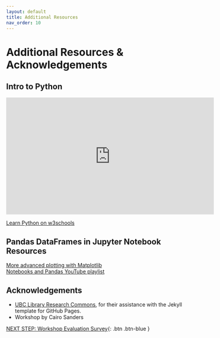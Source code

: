 ```yaml
---
layout: default
title: Additional Resources
nav_order: 10
---
```

# Additional Resources & Acknowledgements

## Intro to Python

<iframe width="560" height="315" src="https://www.youtube.com/embed/bIjJVKmAz98" title="YouTube video player" frameborder="0" allow="accelerometer; autoplay; clipboard-write; encrypted-media; gyroscope; picture-in-picture; web-share" allowfullscreen></iframe>

[Learn Python on w3schools](https://www.w3schools.com/python/python_intro.asp)

## Pandas DataFrames in Jupyter Notebook Resources
[More advanced plotting with Matplotlib](https://pandas.pydata.org/pandas-docs/stable/user_guide/visualization.html#plotting-directly-with-matplotlib)
<br>
[Notebooks and Pandas YouTube playlist](https://youtube.com/playlist?list=PLLAnQj6E04ZTg__1WO2cI6xUKVHKY8ez2)


## Acknowledgements

- [UBC Library Research Commons](https://github.com/ubc-library-rc/), for their assistance with the Jekyll template for GitHub Pages.
- Workshop by Cairo Sanders

[NEXT STEP: Workshop Evaluation Survey](workshop-survey.html){: .btn .btn-blue }
